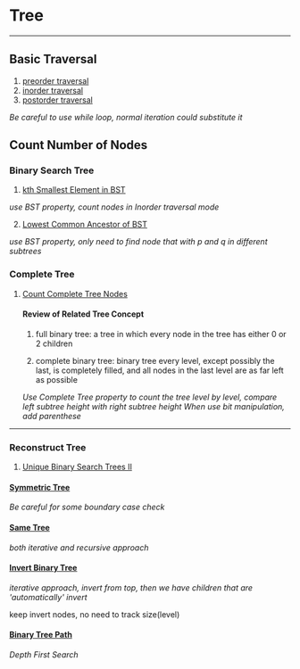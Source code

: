 # Tree 
---
## Basic Traversal

1. [preorder traversal](./preordertraversal.js)
2. [inorder traversal](./inordertraversal.js)
3. [postorder traversal](./postordertraversal.js)
  
  *Be careful to use while loop, normal iteration could substitute it*
  

## Count Number of Nodes

### Binary Search Tree

1. [kth Smallest Element in BST](./kthsmallestelementinBST.js)

  *use BST property, count nodes in Inorder traversal mode*
  
2. [Lowest Common Ancestor of BST](./lowestcommonancestorofBST.js)

  *use BST property, only need to find node that with p and q in different subtrees*
  
### Complete Tree

1. [Count Complete Tree Nodes](./countcompletetreenodes.js)

   #### Review of Related Tree Concept
   1) full binary tree: a tree in which every node in the tree has either 0 or 2 children
   
   2) complete binary tree: binary tree every level, except possibly the last, is completely filled, and all nodes in the last level are as far left as possible 
   
   *Use Complete Tree property to count the tree level by level, compare left subtree height with right subtree height*
   *When use bit manipulation, add parenthese*
   
---

### Reconstruct Tree

1. [Unique Binary Search Trees II](../DynamicProgramming/uniquebinarysearchtreeII.js)
#### [Symmetric Tree](./Tree/symmetrictree.js)

   *Be careful for some boundary case check*
    
#### [Same Tree](./sametree.js)
    
   *both iterative and recursive approach*
    
#### [Invert Binary Tree](./invertbinarytree.js)

  *iterative approach, invert from top, then we have children that are 'automatically' invert*
  
  keep invert nodes, no need to track size(level)
    
#### [Binary Tree Path](./binarytreepaths.js)

  *Depth First Search*
    


  
